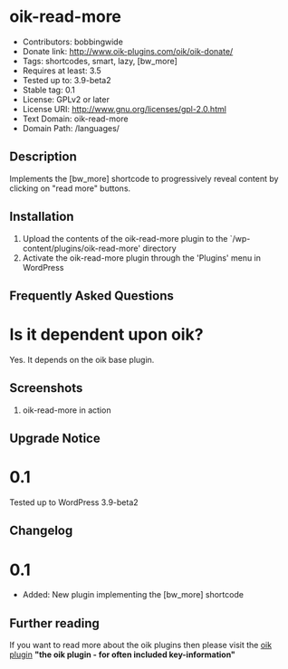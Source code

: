 # oik-read-more 
* Contributors: bobbingwide
* Donate link: http://www.oik-plugins.com/oik/oik-donate/
* Tags: shortcodes, smart, lazy, [bw_more]
* Requires at least: 3.5
* Tested up to: 3.9-beta2
* Stable tag: 0.1
* License: GPLv2 or later
* License URI: http://www.gnu.org/licenses/gpl-2.0.html
* Text Domain: oik-read-more
* Domain Path: /languages/

## Description 
Implements the [bw_more] shortcode to progressively reveal content by clicking on "read more" buttons.


## Installation 
1. Upload the contents of the oik-read-more plugin to the `/wp-content/plugins/oik-read-more' directory
1. Activate the oik-read-more plugin through the 'Plugins' menu in WordPress

## Frequently Asked Questions 
# Is it dependent upon oik? 
Yes. It depends on the oik base plugin.


## Screenshots 
1. oik-read-more in action

## Upgrade Notice 
# 0.1 
Tested up to WordPress 3.9-beta2

## Changelog 
# 0.1 
* Added: New plugin implementing the [bw_more] shortcode

## Further reading 
If you want to read more about the oik plugins then please visit the
[oik plugin](http://www.oik-plugins.com/oik)
**"the oik plugin - for often included key-information"**

